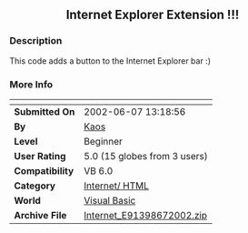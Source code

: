 ﻿<div align="center">

## Internet Explorer Extension \!\!\!


</div>

### Description

This code adds a button to the Internet Explorer bar :)
 
### More Info
 


<span>             |<span>
---                |---
**Submitted On**   |2002-06-07 13:18:56
**By**             |[Kaos](https://github.com/Planet-Source-Code/PSCIndex/blob/master/ByAuthor/kaos.md)
**Level**          |Beginner
**User Rating**    |5.0 (15 globes from 3 users)
**Compatibility**  |VB 6\.0
**Category**       |[Internet/ HTML](https://github.com/Planet-Source-Code/PSCIndex/blob/master/ByCategory/internet-html__1-34.md)
**World**          |[Visual Basic](https://github.com/Planet-Source-Code/PSCIndex/blob/master/ByWorld/visual-basic.md)
**Archive File**   |[Internet\_E91398672002\.zip](https://github.com/Planet-Source-Code/kaos-internet-explorer-extension__1-35580/archive/master.zip)








